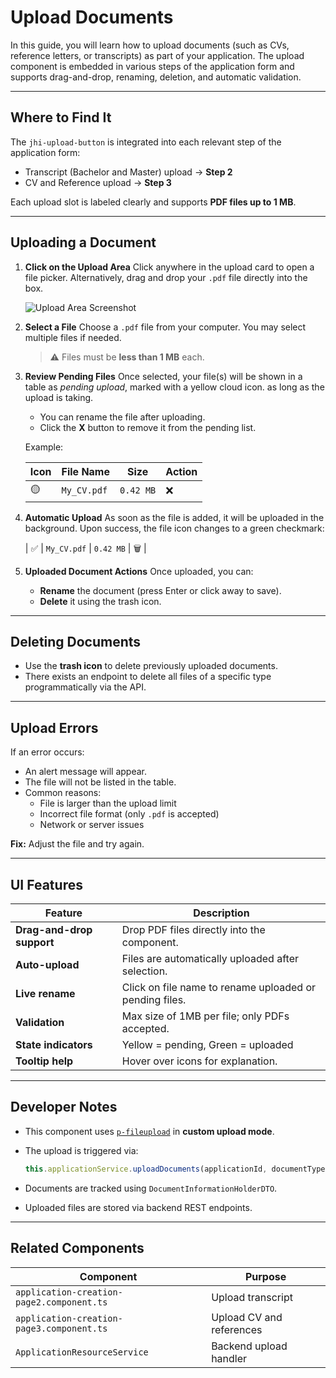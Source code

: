 # Upload Documents

In this guide, you will learn how to upload documents (such as CVs, reference letters, or transcripts) as part of your application. The upload component is embedded in various steps of the application form and supports drag-and-drop, renaming, deletion, and automatic validation.

---

## Where to Find It

The `jhi-upload-button` is integrated into each relevant step of the application form:

- Transcript (Bachelor and Master) upload → **Step 2**
- CV and Reference upload → **Step 3**

Each upload slot is labeled clearly and supports **PDF files up to 1 MB**.

---

## Uploading a Document

1. **Click on the Upload Area**
   Click anywhere in the upload card to open a file picker.
   Alternatively, drag and drop your `.pdf` file directly into the box.

   ![Upload Area Screenshot](upload-area.png)

2. **Select a File**
   Choose a `.pdf` file from your computer. You may select multiple files if needed.

   > ⚠️ Files must be **less than 1 MB** each.

3. **Review Pending Files**
   Once selected, your file(s) will be shown in a table as _pending upload_, marked with a yellow cloud icon. as long as the upload is taking.
   - You can rename the file after uploading.
   - Click the **X** button to remove it from the pending list.

   Example:

   | Icon | File Name   | Size      | Action |
   | ---- | ----------- | --------- | ------ |
   | 🟡   | `My_CV.pdf` | `0.42 MB` | ❌     |

4. **Automatic Upload**
   As soon as the file is added, it will be uploaded in the background. Upon success, the file icon changes to a green checkmark:

   \| ✅ | `My_CV.pdf` | `0.42 MB` | 🗑️ |

5. **Uploaded Document Actions**
   Once uploaded, you can:
   - **Rename** the document (press Enter or click away to save).
   - **Delete** it using the trash icon.

---

## Deleting Documents

- Use the **trash icon** to delete previously uploaded documents.
- There exists an endpoint to delete all files of a specific type programmatically via the API.

---

## Upload Errors

If an error occurs:

- An alert message will appear.
- The file will not be listed in the table.
- Common reasons:
  - File is larger than the upload limit
  - Incorrect file format (only `.pdf` is accepted)
  - Network or server issues

**Fix:** Adjust the file and try again.

---

## UI Features

| Feature                   | Description                                             |
| ------------------------- | ------------------------------------------------------- |
| **Drag-and-drop support** | Drop PDF files directly into the component.             |
| **Auto-upload**           | Files are automatically uploaded after selection.       |
| **Live rename**           | Click on file name to rename uploaded or pending files. |
| **Validation**            | Max size of 1MB per file; only PDFs accepted.           |
| **State indicators**      | Yellow = pending, Green = uploaded                      |
| **Tooltip help**          | Hover over icons for explanation.                       |

---

## Developer Notes

- This component uses [`p-fileupload`](https://primefaces.org/primeng/fileupload) in **custom upload mode**.
- The upload is triggered via:

  ```ts
  this.applicationService.uploadDocuments(applicationId, documentType, files);
  ```

- Documents are tracked using `DocumentInformationHolderDTO`.
- Uploaded files are stored via backend REST endpoints.

---

## Related Components

| Component                                 | Purpose                  |
| ----------------------------------------- | ------------------------ |
| `application-creation-page2.component.ts` | Upload transcript        |
| `application-creation-page3.component.ts` | Upload CV and references |
| `ApplicationResourceService`              | Backend upload handler   |
